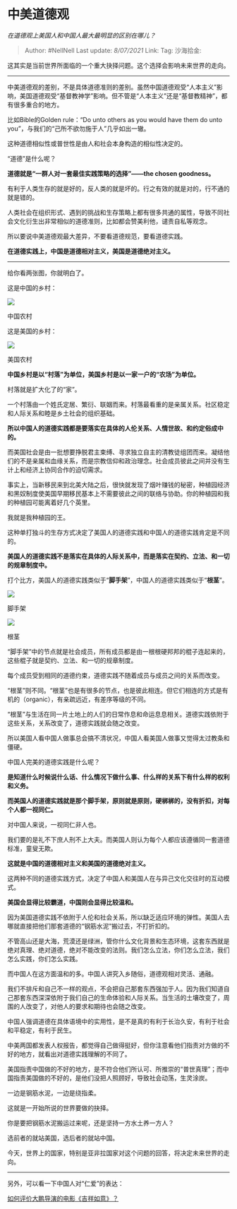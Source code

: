 # 中美道德观

*在道德观上美国人和中国人最大最明显的区别在哪儿？*

> Author: #NellNell
> Last update: *8/07/2021*
> Link:
> Tag:
> 沙海拾金:

这其实是当前世界所面临的一个重大抉择问题。这个选择会影响未来世界的走向。

---

中美道德观的差别，不是具体道德准则的差别。虽然中国道德观受“人本主义”影响，美国道德观受“基督教神学”影响。但不管是“人本主义”还是“基督教精神”，都有很多重合的地方。

比如Bible的Golden rule：“Do unto others as you would have them do unto you”，与我们的“己所不欲勿施于人”几乎如出一辙。

这种道德相似性或普世性是由人和社会本身构造的相似性决定的。

“道德”是什么呢？

**道德就是“一群人对一套最佳实践策略的选择”——the chosen goodness。**

有利于人类生存的就是好的，反人类的就是坏的。行之有效的就是对的，行不通的就是错的。

人类社会在组织形式、遇到的挑战和生存策略上都有很多共通的属性，导致不同社会文化衍生出非常相似的道德准则，比如都会赞美利他，谴责自私等观念。

所以要说中美道德观最大差异，不要看道德规范，要看道德实践。

**在道德实践上，中国是道德相对主义，美国是道德绝对主义。**

---

给你看两张图，你就明白了。

这是中国的乡村：

![](https://pic2.zhimg.com/50/v2-b9893f0268b7af8e8805b716c9e4a4f4_hd.jpg?source=1940ef5c)

中国农村

这是美国的乡村：

![](https://pic2.zhimg.com/50/v2-97f1db560ad8b5dfadbd7f0ea38abee5_hd.jpg?source=1940ef5c)

美国农村

**中国乡村是以“村落”为单位，美国乡村是以一家一户的“农场”为单位。**

村落就是扩大化了的“家”。

一个村落由一个姓氏定居、繁衍、联姻而来。村落最看重的是亲属关系。社区稳定和人际关系和睦是乡土社会的组织基础。

**所以中国人的道德实践都是要落实在具体的人伦关系、人情世故、和约定俗成中的。**

而美国社会是由一批想要挣脱君主束缚、寻求独立自主的清教徒组团而来。凝结他们的不是亲属和血缘关系，而是宗教信仰和政治理念。社会成员彼此之间并没有生计上和经济上协同合作的迫切需求。

事实上，当新移民来到北美大陆之后，很快就发现了烟叶赚钱的秘密，种植园经济和黑奴制度使美国早期移民基本上不需要彼此之间的联络与协助。你的种植园和我的种植园可能离着好几个英里。

我就是我种植园的王。

这种单打独斗的生存方式决定了美国人的道德实践和中国人的道德实践肯定是不同的。

**美国人的道德实践不是落实在具体的人际关系中，而是落实在契约、立法、和一切的规章制度中。**

打个比方，美国人的道德实践类似于“**脚手架**”，中国人的道德实践类似于“**根茎**”。

![](https://pic1.zhimg.com/50/v2-4e4bd0e308565c177f4dff9c274fff6c_hd.jpg?source=1940ef5c)

脚手架

![](https://pic3.zhimg.com/50/v2-13d673a6fa1b80e8649f2fb71b92def1_hd.jpg?source=1940ef5c)

根茎

“脚手架”中的节点就是社会成员，所有成员都是由一根根硬邦邦的棍子连起来的，这些棍子就是契约、立法、和一切的规章制度。

每个成员受到相同的道德约束，道德实践不随着成员与成员之间的关系而改变。

“根茎”则不同。“根茎”也是有很多的节点，也是彼此相连。但它们相连的方式是有机的（organic），有亲疏远近，有差序等级的不同。

“根茎”与生活在同一片土地上的人们的日常作息和命运息息相关。道德实践依附于这些关系，关系改变了，道德实践就会随之改变。

所以美国人看中国人做事总会搞不清状况，中国人看美国人做事又觉得太过教条和僵硬。

中国人完美的道德实践是什么呢？

**是知道什么时候说什么话、什么情况下做什么事、什么样的关系下有什么样的权利和义务。**

**而美国人的道德实践就是那个脚手架，原则就是原则，硬梆梆的，没有折扣，对每个人都一视同仁。**

对中国人来说，一视同仁非人也。

我们要的是礼不下庶人刑不上大夫。而美国人则认为每个人都应该遵循同一套道德标准，童叟无欺。

**这就是中国的道德相对主义和美国的道德绝对主义。**

这两种不同的道德实践方式，决定了中国人和美国人在与异己文化交往时的互动模式。

**美国会显得比较霸道，中国则会显得比较温和。**

因为美国道德实践不依附于人伦和社会关系，所以缺乏适应环境的弹性。美国人去哪就直接把他们那套道德的“钢筋水泥”搬过去，不打折扣的。

不管高山还是大海，荒漠还是绿洲，管你什么文化背景和生态环境，这套东西就是绝对真理、绝对道德，绝对不能改变的法则。我们怎么立法，你们怎么立法，我们怎么实践，你们怎么实践。

而中国人在这方面温和的多。中国人讲究入乡随俗，道德观相对灵活、通融。

我们不排斥和自己不一样的观点，不会把自己那套东西强加于人。因为我们知道自己那套东西深深依附于我们自己的生命体验和人际关系。当生活的土壤改变了，周围的人改变了，对他人的要求和期待也会随之改变。

中国人强调道德在具体语境中的实用性，是不是真的有利于长治久安，有利于社会和平稳定，有利于民生。

中美两国都发表人权报告，都觉得自己做得挺好，但你注意看他们指责对方做的不好的地方，就看出对道德实践理解的不同了。

美国指责中国做的不好的地方，是不符合他们所认可、所推崇的“普世真理”；而中国指责美国做的不好的，是他们没把人照顾好，导致社会动荡，生灵涂炭。

一边是钢筋水泥，一边是绕指柔。

这就是一开始所说的世界要做的抉择。

你是要把钢筋水泥搬运过来呢，还是坚持一方水土养一方人？

选前者的就站美国，选后者的就站中国。

今天，世界上的国家，特别是亚非拉国家对这个问题的回答，将决定未来世界的走向。

---

另外，可以看一下中国人对“仁爱”的表达：

[如何评价大鹏导演的电影《吉祥如意》？](https://www.zhihu.com/question/409589663/answer/1768068760)
